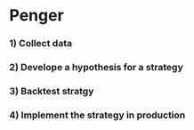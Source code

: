 # Penger

### 1) Collect data

### 2) Develope a hypothesis for a strategy

### 3) Backtest stratgy

### 4) Implement the strategy in production

